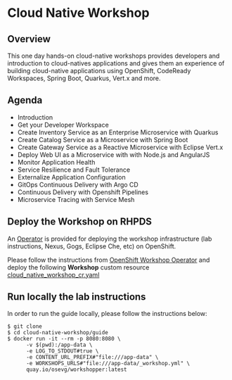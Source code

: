 # Cloud Native Workshop

## Overview

This one day hands-on cloud-native workshops provides developers and introduction to cloud-natives applications
and gives them an experience of building cloud-native applications using OpenShift, CodeReady Workspaces, Spring Boot,
Quarkus, Vert.x and more.

## Agenda

* Introduction
* Get your Developer Workspace
* Create Inventory Service as an Enterprise Microservice with Quarkus
* Create Catalog Service as a Microservice with Spring Boot
* Create Gateway Service as a Reactive Microservice with Eclipse Vert.x
* Deploy Web UI as a Microservice with with Node.js and AngularJS
* Monitor Application Health
* Service Resilience and Fault Tolerance
* Externalize Application Configuration
* GitOps Continuous Delivery with Argo CD
* Continuous Delivery with Openshift Pipelines
* Microservice Tracing with Service Mesh

## Deploy the Workshop on RHPDS

An [Operator](https://docs.openshift.com/container-platform/4.2/operators/olm-what-operators-are.html)
is provided for deploying the workshop infrastructure (lab instructions, Nexus, Gogs, Eclipse Che, etc)
on OpenShift.

Please follow the instructions from [OpenShift Workshop Operator](https://github.com/mcouliba/openshift-workshop-operator/tree/3.0)
and deploy the following **Workshop** custom resource [cloud_native_workshop_cr.yaml](https://github.com/mcouliba/openshift-workshop-operator/blob/3.0/deploy/crds/cloud_native_workshop_cr.yaml)

## Run locally the lab instructions

In order to run the guide locally, please follow the instructions below:

```
$ git clone
$ cd cloud-native-workshop/guide
$ docker run -it --rm -p 8080:8080 \
      -v $(pwd):/app-data \
      -e LOG_TO_STDOUT#true \
      -e CONTENT_URL_PREFIX#"file:///app-data" \
      -e WORKSHOPS_URLS#"file:///app-data/_workshop.yml" \
      quay.io/osevg/workshopper:latest
```
